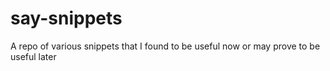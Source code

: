 # say-snippets
A repo of various snippets that I found to be useful now or may prove to be useful later
